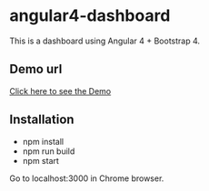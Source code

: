# angular4-dashboard
This is a dashboard using Angular 4 + Bootstrap 4.

## Demo url
[Click here to see the Demo](https://angular4-dashboard.herokuapp.com/)

## Installation

- npm install
- npm run build
- npm start

Go to localhost:3000 in Chrome browser.
